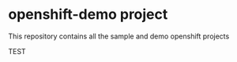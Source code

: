 # openshift-demo  project

This repository contains all the sample and demo openshift projects


TEST
